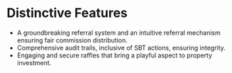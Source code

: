 # Distinctive Features

* A groundbreaking referral system and an intuitive referral mechanism ensuring fair commission distribution.
* Comprehensive audit trails, inclusive of SBT actions, ensuring integrity.
* Engaging and secure raffles that bring a playful aspect to property investment.
